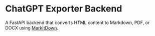 # ChatGPT Exporter Backend

A FastAPI backend that converts HTML content to Markdown, PDF, or DOCX using [MarkItDown](https://github.com/microsoft/markitdown).
